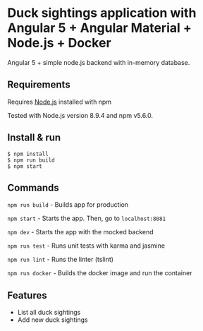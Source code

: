 # Duck sightings application with Angular 5 + Angular Material + Node.js + Docker

Angular 5 + simple node.js backend with in-memory database.

## Requirements

Requires [Node.js](https://nodejs.org/) installed with npm

Tested with Node.js version 8.9.4 and npm v5.6.0.

## Install & run

```
$ npm install
$ npm run build
$ npm start
``` 

## Commands

`npm run build` - Builds app for production

`npm start` - Starts the app. Then, go to `localhost:8081`

`npm dev` - Starts the app with the mocked backend

`npm run test` - Runs unit tests with karma and jasmine

`npm run lint` - Runs the linter (tslint)

`npm run docker` - Builds the docker image and run the container

## Features
* List all duck sightings
* Add new duck sightings
